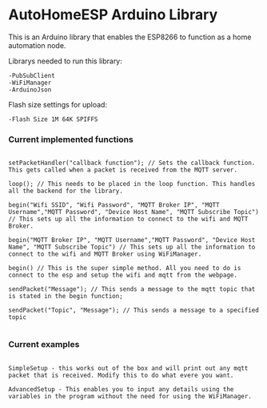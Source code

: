 # AutoHomeESP Arduino Library
This is an Arduino library that enables the ESP8266 to function as a home automation node.

Librarys needed to run this library:

	-PubSubClient
	-WiFiManager
	-ArduinoJson
	
Flash size settings for upload:

	-Flash Size 1M 64K SPIFFS

### Current implemented functions

```

setPacketHandler("callback function"); // Sets the callback function. This gets called when a packet is received from the MQTT server.

loop(); // This needs to be placed in the loop function. This handles all the backend for the library.

begin("Wifi SSID", "Wifi Password", "MQTT Broker IP", "MQTT Username","MQTT Password", "Device Host Name", "MQTT Subscribe Topic") // This sets up all the information to connect to the wifi and MQTT Broker.

begin("MQTT Broker IP", "MQTT Username","MQTT Password", "Device Host Name", "MQTT Subscribe Topic") // This sets up all the information to connect to the wifi and MQTT Broker using WiFiManager.

begin() // This is the super simple method. All you need to do is connect to the esp and setup the wifi and mqtt from the webpage.

sendPacket("Message"); // This sends a message to the mqtt topic that is stated in the begin function;

sendPacket("Topic", "Message"); // This sends a message to a specified topic


```

### Current examples

```

SimpleSetup - this works out of the box and will print out any mqtt packet that is received. Modify this to do what evere you want.

AdvancedSetup - This enables you to input any details using the variables in the program without the need for using the WiFiManager. 


```
